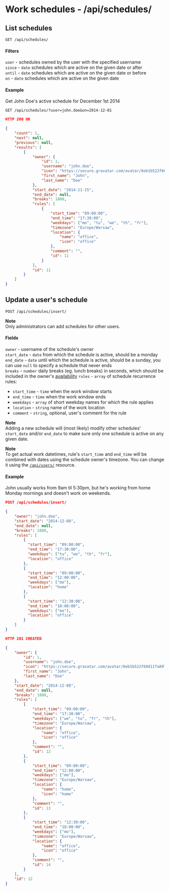 Work schedules - /api/schedules/
================================

## List schedules

`GET /api/schedules/`

#### Filters

`user` - schedules owned by the user with the specified username  
`since` - `date` schedules which are active on the given date or after  
`until` - `date` schedules which are active on the given date or before  
`on` - `date` schedules which are active on the given date  

#### Example

Get John Doe's active schedule for December 1st 2014

`GET /api/schedules/?user=john.doe&on=2014-12-01`

```json
HTTP 200 OK

{
    "count": 1, 
    "next": null, 
    "previous": null, 
    "results": [
        {
            "owner": {
                "id": 1, 
                "username": "john.doe", 
                "icon": "https://secure.gravatar.com/avatar/8eb1b522f60d11fa897de1dc6351b7e8?d=mm", 
                "first_name": "John", 
                "last_name": "Doe"
            }, 
            "start_date": "2014-11-15", 
            "end_date": null, 
            "breaks": 1800,
            "rules": [
                {
                    "start_time": "09:00:00", 
                    "end_time": "17:30:00", 
                    "weekdays": ["mo", "tu", "we", "th", "fr"], 
                    "timezone": "Europe/Warsaw", 
                    "location": {
                        "name": "office", 
                        "icon": "office"
                    }, 
                    "comment": "", 
                    "id": 11
                }
            ], 
            "id": 11
        }
    ]
}
```

## Update a user's schedule

`POST /api/schedules/insert/`

__Note__  
Only administrators can add schedules for other users.

#### Fields

`owner` - username of the schedule's owner  
`start_date` - `date` from which the schedule is active, should be a monday  
`end_date` - `date` until which the schedule is active, should be a sunday, you can use `null` to specify a schedule that never ends  
`breaks` - `number` daily breaks (eg. lunch breaks) in seconds, which should be included in the owner's [availability][]
`rules` - `array` of schedule recurrence rules:
- `start_time` - `time` when the work window starts
- `end_time` - `time` when the work window ends
- `weekdays` - `array` of short weekday names for which the rule applies
- `location` - `string` name of the work location
- `comment` - `string`, optional, user's comment for the rule

__Note__  
Adding a new schedule will (most likely) modify other schedules' `start_date` and/or `end_date` to make sure only one schedule is active on any given date.

__Note__  
To get actual work datetimes, rule's `start_time` and `end_time` will be combined with dates using the schedule owner's timezone. You can change it using the [`/api/users/`](users.md) resource.  

#### Example

John usually works from 9am til 5:30pm, but he's working from home Monday mornings and doesn't work on weekends.

```json
POST /api/schedules/insert/

{
    "owner": "john.doe",
    "start_date": "2014-12-08", 
    "end_date": null, 
    "breaks": 1800,
    "rules": [
        {
          "start_time": "09:00:00",
          "end_time": "17:30:00",
          "weekdays": ["tu", "we", "th", "fr"],
          "location": "office"
        },
        {
          "start_time": "09:00:00",
          "end_time": "12:00:00",
          "weekdays": ["mo"],
          "location": "home"
        },
        {
          "start_time": "12:30:00",
          "end_time": "18:00:00",
          "weekdays": ["mo"],
          "location": "office"
        }
    ]
}
```

```json
HTTP 201 CREATED

{
    "owner": {
        "id": 1, 
        "username": "john.doe", 
        "icon": "https://secure.gravatar.com/avatar/8eb1b522f60d11fa897de1dc6351b7e8?d=mm", 
        "first_name": "John", 
        "last_name": "Doe"
    }, 
    "start_date": "2014-12-08", 
    "end_date": null, 
    "breaks": 1800,
    "rules": [
        {
            "start_time": "09:00:00", 
            "end_time": "17:30:00", 
            "weekdays": ["we", "tu", "fr", "th"], 
            "timezone": "Europe/Warsaw", 
            "location": {
                "name": "office", 
                "icon": "office"
            }, 
            "comment": "", 
            "id": 12
        }, 
        {
            "start_time": "09:00:00", 
            "end_time": "12:00:00", 
            "weekdays": ["mo"], 
            "timezone": "Europe/Warsaw", 
            "location": {
                "name": "home", 
                "icon": "home"
            }, 
            "comment": "", 
            "id": 13
        }, 
        {
            "start_time": "12:30:00", 
            "end_time": "18:00:00", 
            "weekdays": ["mo"], 
            "timezone": "Europe/Warsaw", 
            "location": {
                "name": "office", 
                "icon": "office"
            }, 
            "comment": "", 
            "id": 14
        }
    ], 
    "id": 12
}
```


[availability]: availability.md "Availability"
